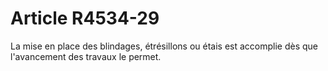 # Article R4534-29

  
La mise en place des blindages, étrésillons ou étais est accomplie dès que l'avancement des travaux le permet.